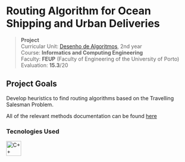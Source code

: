 # Routing Algorithm for Ocean Shipping and Urban Deliveries

>**Project**
><br />
>Curricular Unit: [Desenho de Algoritmos](https://sigarra.up.pt/feup/pt/ucurr_geral.ficha_uc_view?pv_ocorrencia_id=501678 "Design of Algorithms"), 2nd year 
><br />
>Course: **Informatics and Computing Engineering** 
><br />
> Faculty: **FEUP** (Faculty of Engineering of the University of Porto)
><br/>
> Evaluation: **15.3**/20

## Project Goals

Develop heuristics to find routing algorithms based on the Travelling Salesman Problem. 

All of the relevant methods documentation can be found [here](./docs)

### Tecnologies Used

<div>
	<img height="40" src="https://user-images.githubusercontent.com/25181517/192106073-90fffafe-3562-4ff9-a37e-c77a2da0ff58.png" alt="C++" title="C++" />
</div>
